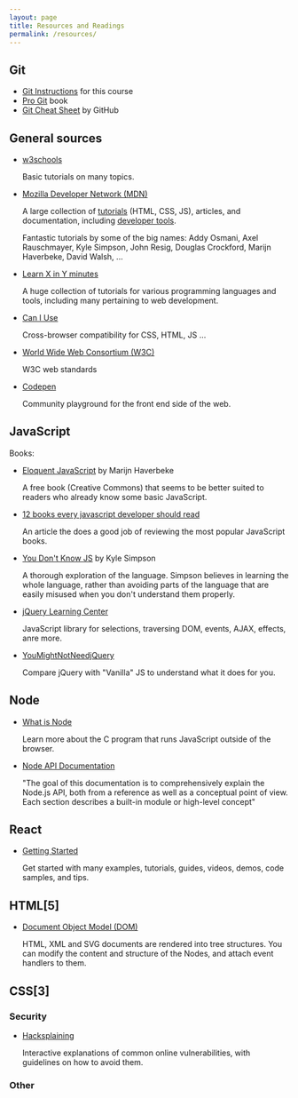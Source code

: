 ```yaml
---
layout: page
title: Resources and Readings
permalink: /resources/
---
```


## Git

  - [Git Instructions](/git-primer.html) for this course
  - [Pro Git](https://git-scm.com/book/en/v2) book
  - [Git Cheat Sheet](https://services.github.com/kit/downloads/github-git-cheat-sheet.pdf) by GitHub

## General sources
  - [w3schools](http://www.w3schools.com)

    Basic tutorials on many topics.

  - [Mozilla Developer Network (MDN)](https://developer.mozilla.org/en-US/)

    A large collection of [tutorials](https://developer.mozilla.org/en-US/docs/Web/Tutorials) (HTML, CSS, JS), articles, and documentation, including [developer tools](https://developer.mozilla.org/en-US/docs/Tools).

    Fantastic tutorials by some of the big names: Addy Osmani, Axel Rauschmayer, Kyle Simpson, John Resig, Douglas Crockford, Marijn Haverbeke, David Walsh, ...

  - [Learn X in Y minutes](https://learnxinyminutes.com/)

    A huge collection of tutorials for various programming languages and tools, including many pertaining to web development.

  - [Can I Use](http://caniuse.com/#index)

    Cross-browser compatibility for CSS, HTML, JS ...

  - [World Wide Web Consortium (W3C)](https://www.w3.org/standards/)

    W3C web standards

  - [Codepen](http://codepen.io/pens/)

    Community playground for the front end side of the web.

  

## JavaScript

Books:

  - [Eloquent JavaScript](http://eloquentjavascript.net) by Marijn Haverbeke

    A free book (Creative Commons) that seems to be better suited to readers who already know some basic JavaScript.

  - [12 books every javascript developer should read](https://medium.com/javascript-scene/12-books-every-javascript-developer-should-read-9da76157fb3#.dyuape9ra)

    An article the does a good job of reviewing the most popular JavaScript books.

  - [You Don't Know JS](https://github.com/getify/You-Dont-Know-JS) by Kyle Simpson

    A thorough exploration of the language. Simpson believes in learning the whole language, rather than avoiding parts of the language that are easily misused when you don't understand them properly.

  - [jQuery Learning Center](http://learn.jquery.com/)

    JavaScript library for selections, traversing DOM, events, AJAX, effects, anre more.

  - [YouMightNotNeedjQuery](http://youmightnotneedjquery.com/)

    Compare jQuery with "Vanilla" JS to understand what it does for you.


## Node

  - [What is Node](http://radar.oreilly.com/2011/07/what-is-node.html)

    Learn more about the C program that runs JavaScript outside of the browser.

  - [Node API Documentation](https://nodejs.org/api/)

    "The goal of this documentation is to comprehensively explain the Node.js API, both from a reference as well as a conceptual point of view. Each section describes a built-in module or high-level concept"


## React

  - [Getting Started](https://facebook.github.io/react/docs/getting-started.html)

    Get started with many examples, tutorials, guides, videos, demos, code samples, and tips. 


## HTML[5]

  - [Document Object Model (DOM)](https://developer.mozilla.org/en-US/docs/Web/API/Document_Object_Model)

    HTML, XML and SVG documents are rendered into tree structures. You can modify the content and structure of the Nodes, and attach event handlers to them.


## CSS[3]


### Security

  - [Hacksplaining](https://www.hacksplaining.com/)

    Interactive explanations of common online vulnerabilities, with guidelines on how to avoid them.

### Other


